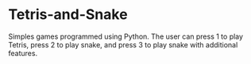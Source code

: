 Tetris-and-Snake
================

Simples games programmed using Python. The user can press 1 to play Tetris, press 2 to play snake, and press 3 to play snake with additional features.